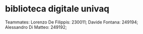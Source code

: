 # biblioteca digitale univaq

Teammates:
Lorenzo De Filippis: 230011;
Davide Fontana: 249194; 
Alessandro Di Matteo: 249192;

